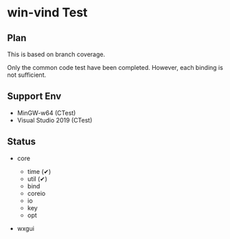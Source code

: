 # win-vind Test 

## Plan

This is based on branch coverage.

Only the common code test have been completed. However, each binding is not sufficient.

## Support Env
- MinGW-w64 (CTest)
- Visual Studio 2019 (CTest)

## Status

- core
  - time (✔)
  - util (✔)
  - bind
  - coreio
  - io
  - key
  - opt

- wxgui
